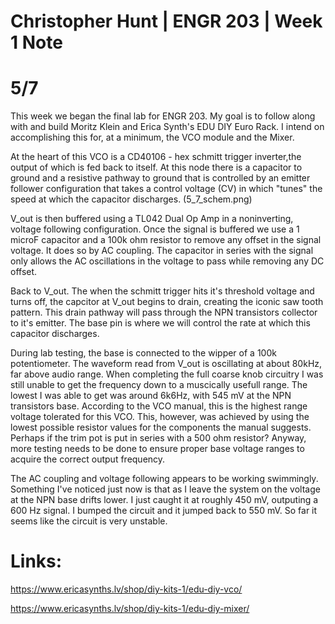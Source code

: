 # Christopher Hunt | ENGR 203  |  Week 1 Note
# 5/7
This week we began the final lab for ENGR 203. My goal is to follow along with 
and build Moritz Klein and Erica Synth's EDU DIY Euro Rack. I intend on accomplishing
this for, at a minimum, the VCO module and the Mixer. 

At the heart of this VCO is a CD40106 - hex schmitt trigger inverter,the output of 
which is fed back to itself. At this node there is a capacitor to ground and a 
resistive pathway to ground that is controlled by an emitter follower configuration
that takes a control voltage (CV) in which "tunes" the speed at which the capacitor
discharges. (5_7_schem.png)

V_out is then buffered using a TL042 Dual Op Amp in a noninverting, voltage following
configuration. Once the signal is buffered we use a 1 microF capacitor and a 100k ohm
resistor to remove any offset in the signal voltage. It does so by AC coupling. The 
capacitor in series with the signal only allows the AC oscillations in the voltage to
pass while removing any DC offset.

Back to V_out. The when the schmitt trigger hits it's threshold voltage and turns off,
the capcitor at V_out begins to drain, creating the iconic saw tooth pattern. This drain
pathway will pass through the NPN transistors collector to it's emitter. The base pin
is where we will control the rate at which this capacitor discharges.

During lab testing, the base is connected to the wipper of a 100k potentiometer. The
waveform read from V_out is oscillating at about 80kHz, far above audio range. When 
completing the full coarse knob circuitry I was still unable to get the frequency down
to a muscically usefull range. The lowest I was able to get was around 6k6Hz, with 545 mV
at the NPN transistors base. According to the VCO manual, this is the highest range voltage 
tolerated for this VCO. This, however, was achieved by using the lowest possible resistor
values for the components the manual suggests. Perhaps if the trim pot is put in series
with a 500 ohm resistor? Anyway, more testing needs to be done to ensure proper base 
voltage ranges to acquire the correct output frequency. 

The AC coupling and voltage following appears to be working swimmingly. Something I've 
noticed just now is that as I leave the system on the voltage at the NPN base drifts lower.
I just caught it at roughly 450 mV, outputing a 600 Hz signal. I bumped the circuit and 
it jumped back to 550 mV. So far it seems like the circuit is very unstable.

# Links:
https://www.ericasynths.lv/shop/diy-kits-1/edu-diy-vco/

https://www.ericasynths.lv/shop/diy-kits-1/edu-diy-mixer/